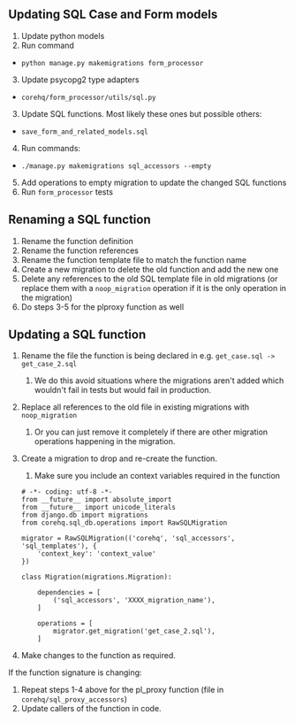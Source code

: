 Updating SQL Case and Form models
---------------------------------

1. Update python models
2. Run command
  - `python manage.py makemigrations form_processor`
3. Update psycopg2 type adapters
  - `corehq/form_processor/utils/sql.py`
3. Update SQL functions. Most likely these ones but possible others:
  - `save_form_and_related_models.sql`
4. Run commands:
  - `./manage.py makemigrations sql_accessors --empty`
5. Add operations to empty migration to update the changed SQL functions
6. Run `form_processor` tests


Renaming a SQL function
-----------------------

1. Rename the function definition
2. Rename the function references
3. Rename the function template file to match the function name
4. Create a new migration to delete the old function and add the new one
5. Delete any references to the old SQL template file in old migrations (or
replace them with a `noop_migration` operation if it is the only operation in the migration)
6. Do steps 3-5 for the plproxy function as well


Updating a SQL function
-----------------------

1. Rename the file the function is being declared in e.g. `get_case.sql -> get_case_2.sql`
    1. We do this avoid situations where the migrations aren't added which
    wouldn't fail in tests but would fail in production.
2. Replace all references to the old file in existing migrations with `noop_migration`
    1. Or you can just remove it completely if there are other migration operations
    happening in the migration.
3. Create a migration to drop and re-create the function.
    1. Make sure you include an context variables required in the function

    ```
    # -*- coding: utf-8 -*-
    from __future__ import absolute_import
    from __future__ import unicode_literals
    from django.db import migrations
    from corehq.sql_db.operations import RawSQLMigration
    
    migrator = RawSQLMigration(('corehq', 'sql_accessors', 'sql_templates'), {
        'context_key': 'context_value'
    })
    
    class Migration(migrations.Migration):
    
        dependencies = [
            ('sql_accessors', 'XXXX_migration_name'),
        ]
    
        operations = [
            migrator.get_migration('get_case_2.sql'),
        ]
    ```

4. Make changes to the function as required.

If the function signature is changing:

1. Repeat steps 1-4 above for the pl_proxy function (file in `corehq/sql_proxy_accessors`)
2. Update callers of the function in code.
